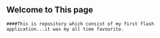 ## Welcome to This page

```This is repository which consist of my first flash application...it was my all time favourite.
####This is repository which consist of my first flash application...it was my all time favourite.
